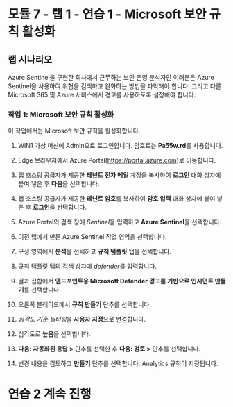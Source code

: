 ﻿# 모듈 7 - 랩 1 - 연습 1 - Microsoft 보안 규칙 활성화

## 랩 시나리오

Azure Sentinel을 구현한 회사에서 근무하는 보안 운영 분석자인 여러분은 Azure Sentinel을 사용하여 위협을 검색하고 완화하는 방법을 파악해야 합니다.  그리고 다른 Microsoft 365 및 Azure 서비스에서 경고를 사용하도록 설정해야 합니다.  

### 작업 1: Microsoft 보안 규칙 활성화

이 작업에서는 Microsoft 보안 규칙을 활성화합니다.

1. WIN1 가상 머신에 Admin으로 로그인합니다. 암호로는 **Pa55w.rd**를 사용합니다.  

2. Edge 브라우저에서 Azure Portal(https://portal.azure.com)로 이동합니다.

3. 랩 호스팅 공급자가 제공한 **테넌트 전자 메일** 계정을 복사하여 **로그인** 대화 상자에 붙여 넣은 후 **다음**을 선택합니다.

4. 랩 호스팅 공급자가 제공한 **테넌트 암호**를 복사하여 **암호 입력** 대화 상자에 붙여 넣은 후 **로그인**을 선택합니다.

5. Azure Portal의 검색 창에 *Sentinel*을 입력하고 **Azure Sentinel**을 선택합니다.

6. 이전 랩에서 만든 Azure Sentinel 작업 영역을 선택합니다.

7. 구성 영역에서 **분석**을 선택하고 **규칙 탬플릿** 탭을 선택합니다.

8. 규칙 템플릿 탭의 검색 상자에 *defender*를 입력합니다.

9. 결과 집합에서 **엔드포인트용 Microsoft Defender 경고를 기반으로 인시던트 만들기**를 선택합니다. 

10. 오른쪽 블레이드에서 **규칙 만들기** 단추를 선택합니다.

11. *심각도 기준 필터링*을 **사용자 지정**으로 변경합니다.

12. 심각도로 **높음**을 선택합니다.

13. **다음: 자동화된 응답 >** 단추를 선택한 후 **다음: 검토 >** 단추를 선택합니다.

14. 변경 내용을 검토하고 **만들기** 단추를 선택합니다.  Analytics 규칙이 저장됩니다.

# 연습 2 계속 진행

